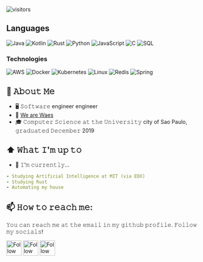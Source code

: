 ![visitors](https://vbr.wocr.tk/badge?page_id=neewrobert.neewrobert&color=00cf00)

## Languages

![Java](https://img.shields.io/badge/-Java-000?&logo=Java&logoColor=007396)
![Kotlin](https://img.shields.io/badge/-Kotlin-000?&logo=Kotlin)
![Rust](https://img.shields.io/badge/-Rust-000?&logo=Rust)
![Python](https://img.shields.io/badge/-Python-000?&logo=Python)
![JavaScript](https://img.shields.io/badge/-JavaScript-000?&logo=JavaScript)
![C](https://img.shields.io/badge/-C-000?&logo=C)
![SQL](https://img.shields.io/badge/-SQL-000?&logo=MySQL)


### Technologies

![AWS](https://img.shields.io/badge/-AWS-000?&logo=Amazon-AWS&logoColor=F90)
![Docker](https://img.shields.io/badge/-Docker-000?&logo=Docker)
![Kubernetes](https://img.shields.io/badge/-Kubernetes-000?&logo=Kubernetes)
![Linux](https://img.shields.io/badge/-Linux-000?&logo=Linux)
![Redis](https://img.shields.io/badge/-Redis-000?&logo=Redis)
![Spring](https://img.shields.io/badge/-Spring-000?&logo=Spring)


## :book: 𝙰𝚋𝚘𝚞𝚝 𝙼𝚎
- 🖥 𝚂𝚘𝚏𝚝𝚠𝚊𝚛𝚎 engineer engineer
- 💼 [We are Waes](https://wearewaes.com/)
- 🎓 𝙲𝚘𝚖𝚙𝚞𝚝𝚎𝚛 𝚂𝚌𝚒𝚎𝚗𝚌𝚎 𝚊𝚝 𝚝𝚑𝚎 𝚄𝚗𝚒𝚟𝚎𝚛𝚜𝚒𝚝𝚢 city of Sao Paulo, 𝚐𝚛𝚊𝚍𝚞𝚊𝚝𝚎𝚍 𝙳𝚎𝚌𝚎𝚖𝚋𝚎𝚛 2019


## ⬆ 𝚆𝚑𝚊𝚝 𝙸'𝚖 𝚞𝚙 𝚝𝚘
- 🔨 𝙸'𝚖 𝚌𝚞𝚛𝚛𝚎𝚗𝚝𝚕𝚢...
```yaml
- Studying Artificial Intelligence at MIT (via EDX)
- Studying Rust
- Automating my house
```

## 📫 𝙷𝚘𝚠 𝚝𝚘 𝚛𝚎𝚊𝚌𝚑 𝚖𝚎:
𝚈𝚘𝚞 𝚌𝚊𝚗 𝚛𝚎𝚊𝚌𝚑 𝚖𝚎 𝚊𝚝 𝚝𝚑𝚎 𝚎𝚖𝚊𝚒𝚕 𝚒𝚗 𝚖𝚢 𝚐𝚒𝚝𝚑𝚞𝚋 𝚙𝚛𝚘𝚏𝚒𝚕𝚎. 𝙵𝚘𝚕𝚕𝚘𝚠 𝚖𝚢 𝚜𝚘𝚌𝚒𝚊𝚕𝚜!

[<img src="https://raw.githubusercontent.com/Raymo111/Raymo111/master/socials/linkedin.png" height="40em" align="center" alt="Follow NeewRobert on LinkedIn" title="Follow NeewRobert on LinkedIn"/>](https://linkedin.com/in/neewrobert)
[<img src="https://raw.githubusercontent.com/Raymo111/Raymo111/master/socials/twitter.svg" height="40em" align="center" alt="Follow NeewRobert on Twitter" title="Follow NeewRobert on Twitter"/>](https://twitter.com/neewrobert)
[<img src="https://raw.githubusercontent.com/Raymo111/Raymo111/master/socials/instagram.svg" height="40em" align="center" alt="Follow NeewRobert on Instagram" title="Follow NeewRobert on Instagram"/>](https://instagram.com/neewrobert)


